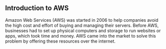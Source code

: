 ## Introduction to AWS
Amazon Web Services (AWS) was started in 2006 to help companies avoid the high cost and effort of buying and managing their servers. Before AWS, businesses had to set up physical computers and storage to run websites or apps, which took time and money. AWS came into the market to solve this problem by offering these resources over the internet.

